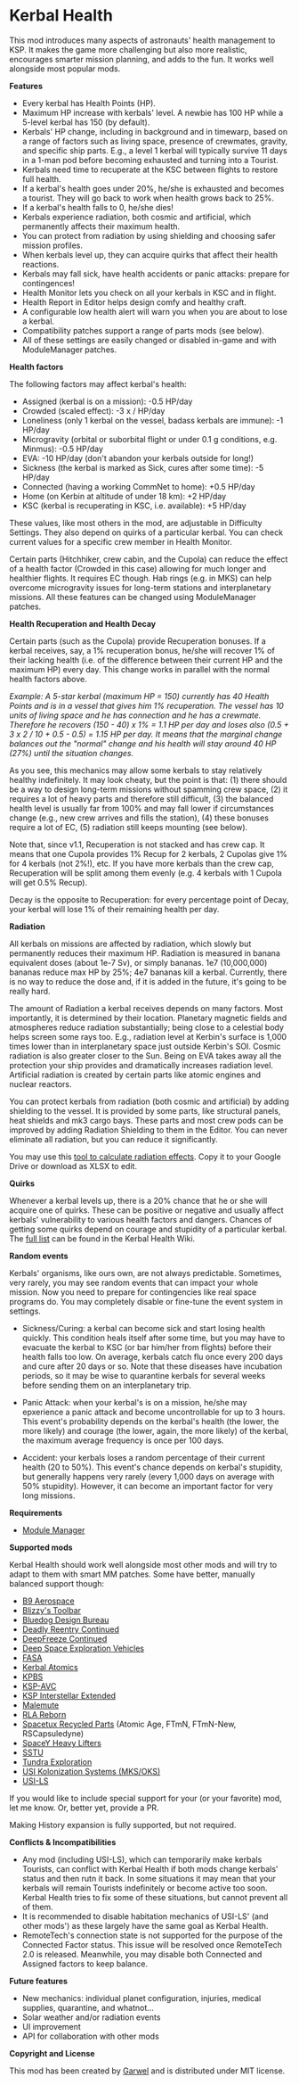 ﻿# Kerbal Health

This mod introduces many aspects of astronauts' health management to KSP. It makes the game more challenging but also more realistic, encourages smarter mission planning, and adds to the fun. It works well alongside most popular mods.

**Features**

- Every kerbal has Health Points (HP).
- Maximum HP increase with kerbals' level. A newbie has 100 HP while a 5-level kerbal has 150 (by default).
- Kerbals' HP change, including in background and in timewarp, based on a range of factors such as living space, presence of crewmates, gravity, and specific ship parts. E.g., a level 1 kerbal will typically survive 11 days in a 1-man pod before becoming exhausted and turning into a Tourist.
- Kerbals need time to recuperate at the KSC between flights to restore full health.
- If a kerbal's health goes under 20%, he/she is exhausted and becomes a tourist. They will go back to work when health grows back to 25%.
- If a kerbal's health falls to 0, he/she dies!
- Kerbals experience radiation, both cosmic and artificial, which permanently affects their maximum health.
- You can protect from radiation by using shielding and choosing safer mission profiles.
- When kerbals level up, they can acquire quirks that affect their health reactions.
- Kerbals may fall sick, have health accidents or panic attacks: prepare for contingences!
- Health Monitor lets you check on all your kerbals in KSC and in flight.
- Health Report in Editor helps design comfy and healthy craft.
- A configurable low health alert will warn you when you are about to lose a kerbal.
- Compatibility patches support a range of parts mods (see below).
- All of these settings are easily changed or disabled in-game and with ModuleManager patches.

**Health factors**

The following factors may affect kerbal's health:
- Assigned (kerbal is on a mission): -0.5 HP/day
- Crowded (scaled effect): -3 x <Crew> / <Living Space> HP/day
- Loneliness (only 1 kerbal on the vessel, badass kerbals are immune): -1 HP/day
- Microgravity (orbital or suborbital flight or under 0.1 g conditions, e.g. Minmus): -0.5 HP/day
- EVA: -10 HP/day (don't abandon your kerbals outside for long!)
- Sickness (the kerbal is marked as Sick, cures after some time): -5 HP/day
- Connected (having a working CommNet to home): +0.5 HP/day
- Home (on Kerbin at altitude of under 18 km): +2 HP/day
- KSC (kerbal is recuperating in KSC, i.e. available): +5 HP/day

These values, like most others in the mod, are adjustable in Difficulty Settings. They also depend on quirks of a particular kerbal. You can check current values for a specific crew member in Health Monitor.

Certain parts (Hitchhiker, crew cabin, and the Cupola) can reduce the effect of a health factor (Crowded in this case) allowing for much longer and healthier flights. It requires EC though. Hab rings (e.g. in MKS) can help overcome microgravity issues for long-term stations and interplanetary missions. All these features can be changed using ModuleManager patches.

**Health Recuperation and Health Decay**

Certain parts (such as the Cupola) provide Recuperation bonuses. If a kerbal receives, say, a 1% recuperation bonus, he/she will recover 1% of their lacking health (i.e. of the difference between their current HP and the maximum HP) every day. This change works in parallel with the normal health factors above.

*Example: A 5-star kerbal (maximum HP = 150) currently has 40 Health Points and is in a vessel that gives him 1% recuperation. The vessel has 10 units of living space and he has connection and he has a crewmate. Therefore he recovers (150 - 40) x 1% = 1.1 HP per day and loses also (0.5 + 3 x 2 / 10 + 0.5 - 0.5) = 1.15 HP per day. It means that the marginal change balances out the "normal" change and his health will stay around 40 HP (27%) until the situation changes.*

As you see, this mechanics may allow some kerbals to stay relatively healthy indefinitely. It may look cheaty, but the point is that: (1) there should be a way to design long-term missions without spamming crew space, (2) it requires a lot of heavy parts and therefore still difficult, (3) the balanced health level is usually far from 100% and may fall lower if circumstances change (e.g., new crew arrives and fills the station), (4) these bonuses require a lot of EC, (5) radiation still keeps mounting (see below).

Note that, since v1.1, Recuperation is not stacked and has crew cap. It means that one Cupola provides 1% Recup for 2 kerbals, 2 Cupolas give 1% for 4 kerbals (not 2%!), etc. If you have more kerbals than the crew cap, Recuperation will be split among them evenly (e.g. 4 kerbals with 1 Cupola will get 0.5% Recup).

Decay is the opposite to Recuperation: for every percentage point of Decay, your kerbal will lose 1% of their remaining health per day.

**Radiation**

All kerbals on missions are affected by radiation, which slowly but permanently reduces their maximum HP. Radiation is measured in banana equivalent doses (about 1e-7 Sv), or simply bananas. 1e7 (10,000,000) bananas reduce max HP by 25%; 4e7 bananas kill a kerbal. Currently, there is no way to reduce the dose and, if it is added in the future, it's going to be really hard.

The amount of Radiation a kerbal receives depends on many factors. Most importantly, it is determined by their location. Planetary magnetic fields and atmospheres reduce radiation substantially; being close to a celestial body helps screen some rays too. E.g., radiation level at Kerbin's surface is 1,000 times lower than in interplanetary space just outside Kerbin's SOI. Cosmic radiation is also greater closer to the Sun. Being on EVA takes away all the protection your ship provides and dramatically increases radiation level. Artificial radiation is created by certain parts like atomic engines and nuclear reactors.

You can protect kerbals from radiation (both cosmic and artificial) by adding shielding to the vessel. It is provided by some parts, like structural panels, heat shields and mk3 cargo bays. These parts and most crew pods can be improved by adding Radiation Shielding to them in the Editor. You can never eliminate all radiation, but you can reduce it significantly.

You may use this [tool to calculate radiation effects](https://docs.google.com/spreadsheets/d/1uAGrzg9ACDa8Uhtq9Fa45t2zmLikVAC9YH13eZiFzHw/edit?usp=sharing). Copy it to your Google Drive or download as XLSX to edit.

**Quirks**

Whenever a kerbal levels up, there is a 20% chance that he or she will acquire one of quirks. These can be positive or negative and usually affect kerbals' vulnerability to various health factors and dangers. Chances of getting some quirks depend on courage and stupidity of a particular kerbal. The [full list](https://github.com/GarwelGarwel/KerbalHealth/wiki/Quirks) can be found in the Kerbal Health Wiki.

**Random events**

Kerbals' organisms, like ours own, are not always predictable. Sometimes, very rarely, you may see random events that can impact your whole mission. Now you need to prepare for contingencies like real space programs do. You may completely disable or fine-tune the event system in settings.

- Sickness/Curing: a kerbal can become sick and start losing health quickly. This condition heals itself after some time, but you may have to evacuate the kerbal to KSC (or bar him/her from flights) before their health falls too low. On average, kerbals catch flu once every 200 days and cure after 20 days or so. Note that these diseases have incubation periods, so it may be wise to quarantine kerbals for several weeks before sending them on an interplanetary trip.

- Panic Attack: when your kerbal's is on a mission, he/she may epxerience a panic attack and become uncontrollable for up to 3 hours. This event's probability depends on the kerbal's health (the lower, the more likely) and courage (the lower, again, the more likely) of the kerbal, the maximum average frequency is once per 100 days.

- Accident: your kerbals loses a random percentage of their current health (20 to 50%). This event's chance depends on kerbal's stupidity, but generally happens very rarely (every 1,000 days on average with 50% stupidity). However, it can become an important factor for very long missions.

**Requirements**

- [Module Manager](https://forum.kerbalspaceprogram.com/threads/55219)

**Supported mods**

Kerbal Health should work well alongside most other mods and will try to adapt to them with smart MM patches. Some have better, manually balanced support though:

- [B9 Aerospace](https://github.com/blowfishpro/B9-Aerospace)
- [Blizzy's Toolbar](http://forum.kerbalspaceprogram.com/index.php?/topic/55420-120-toolbar-1713-common-api-for-draggableresizable-buttons-toolbar/)
- [Bluedog Design Bureau](https://forum.kerbalspaceprogram.com/index.php?/topic/122020-131-bluedog-design-bureau-stockalike-saturn-apollo-and-more-v141-атлас-1jan2018)
- [Deadly Reentry Continued](https://forum.kerbalspaceprogram.com/index.php?/topic/50296-122-deadly-reentry-v760-june-9-2017-the-ariel-edition/)
- [DeepFreeze Continued](http://forum.kerbalspaceprogram.com/index.php?/topic/112328-11-deepfreeze-continued)
- [Deep Space Exploration Vehicles](https://forum.kerbalspaceprogram.com/index.php?/topic/122162-14x-deep-space-exploration-vessels-build-nasa-inspired-ships-in-ksp/)
- [FASA](http://forum.kerbalspaceprogram.com/index.php?/topic/22888-105-fasa-544/)
- [Kerbal Atomics](http://forum.kerbalspaceprogram.com/index.php?/topic/130503-10511-kerbal-atomics-fancy-nuclear-engines-initial-11-test/)
- [KPBS](http://forum.kerbalspaceprogram.com/index.php?/topic/133606-130-kerbal-planetary-base-systems-v144-6-june-2017/)
- [KSP-AVC](http://ksp-avc.cybutek.net)
- [KSP Interstellar Extended](https://forum.kerbalspaceprogram.com/index.php?/topic/155255-12213-kspi-extended)
- [Malemute](https://forum.kerbalspaceprogram.com/index.php?/topic/139668-13-the-malemute-rover-020/)
- [RLA Reborn](https://forum.kerbalspaceprogram.com/index.php?/topic/175512-14-rla-reborn/)
- [Spacetux Recycled Parts](https://forum.kerbalspaceprogram.com/index.php?/topic/164829-131-spacetux-industries-recycled-parts/) (Atomic Age, FTmN, FTmN-New, RSCapsuledyne)
- [SpaceY Heavy Lifters](https://forum.kerbalspaceprogram.com/index.php?/topic/90545-12213-spacey-heavy-lifter-parts-pack-v116-2017-01-30/)
- [SSTU](https://github.com/shadowmage45/SSTULabs)
- [Tundra Exploration](https://forum.kerbalspaceprogram.com/index.php?/topic/166915-143-tundra-exploration-v113-may-31st-stockalike-spacex-falcon-9-dragon-v2-and-bfr/)
- [USI Kolonization Systems (MKS/OKS)](https://github.com/BobPalmer/MKS)
- [USI-LS](https://github.com/BobPalmer/USI-LS)

If you would like to include special support for your (or your favorite) mod, let me know. Or, better yet, provide a PR.

Making History expansion is fully supported, but not required.

**Conflicts & Incompatibilities**

- Any mod (including USI-LS), which can temporarily make kerbals Tourists, can conflict with Kerbal Health if both mods change kerbals' status and then rutn it back. In some situations it may mean that your kerbals will remain Tourists indefinitely or become active too soon. Kerbal Health tries to fix some of these situations, but cannot prevent all of them.
- It is recommended to disable habitation mechanics of USI-LS' (and other mods') as these largely have the same goal as Kerbal Health.
- RemoteTech's connection state is not supported for the purpose of the Connected Factor status. This issue will be resolved once RemoteTech 2.0 is released. Meanwhile, you may disable both Connected and Assigned factors to keep balance.

**Future features**

- New mechanics: individual planet configuration, injuries, medical supplies, quarantine, and whatnot...
- Solar weather and/or radiation events
- UI improvement
- API for collaboration with other mods

**Copyright and License**

This mod has been created by [Garwel](https://forum.kerbalspaceprogram.com/index.php?/profile/141813-garwel/) and is distributed under MIT license.
